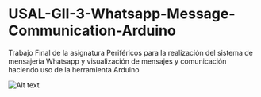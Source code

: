 # USAL-GII-3-Whatsapp-Message-Communication-Arduino
Trabajo Final de la asignatura Periféricos para la realización del sistema de mensajería Whatsapp y visualización de mensajes y comunicación haciendo uso de la herramienta Arduino 

![Alt text](https://github.com/luisblazquezm/usal-gii-3-whatsapp-message-communication-arduino/raw/master/Arduino.png "Optional Title")
